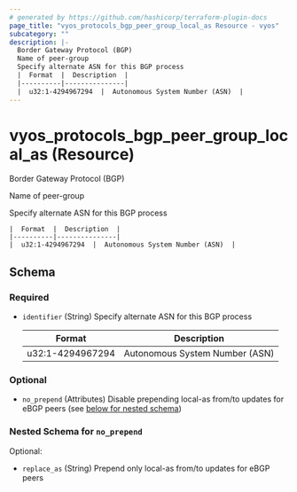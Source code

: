 ```yaml
---
# generated by https://github.com/hashicorp/terraform-plugin-docs
page_title: "vyos_protocols_bgp_peer_group_local_as Resource - vyos"
subcategory: ""
description: |-
  Border Gateway Protocol (BGP)
  Name of peer-group
  Specify alternate ASN for this BGP process
  |  Format  |  Description  |
  |----------|---------------|
  |  u32:1-4294967294  |  Autonomous System Number (ASN)  |
---
```


# vyos_protocols_bgp_peer_group_local_as (Resource)

Border Gateway Protocol (BGP)

Name of peer-group

Specify alternate ASN for this BGP process

    |  Format  |  Description  |
    |----------|---------------|
    |  u32:1-4294967294  |  Autonomous System Number (ASN)  |



<!-- schema generated by tfplugindocs -->
## Schema

### Required

- `identifier` (String) Specify alternate ASN for this BGP process

    |  Format  |  Description  |
    |----------|---------------|
    |  u32:1-4294967294  |  Autonomous System Number (ASN)  |

### Optional

- `no_prepend` (Attributes) Disable prepending local-as from/to updates for eBGP peers (see [below for nested schema](#nestedatt--no_prepend))

<a id="nestedatt--no_prepend"></a>
### Nested Schema for `no_prepend`

Optional:

- `replace_as` (String) Prepend only local-as from/to updates for eBGP peers
